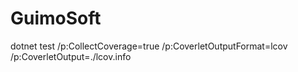 # GuimoSoft

dotnet test /p:CollectCoverage=true /p:CoverletOutputFormat=lcov /p:CoverletOutput=./lcov.info